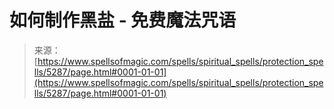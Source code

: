 <!--yml

category: 未分类

date: 2024-06-12 18:39:21

-->

# 如何制作黑盐 - 免费魔法咒语

> 来源：[https://www.spellsofmagic.com/spells/spiritual_spells/protection_spells/5287/page.html#0001-01-01](https://www.spellsofmagic.com/spells/spiritual_spells/protection_spells/5287/page.html#0001-01-01)
